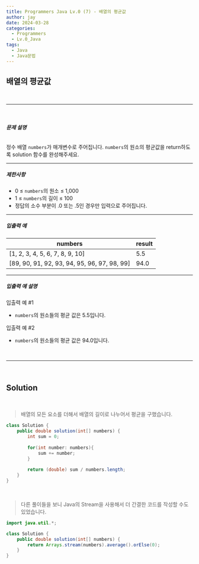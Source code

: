 ```yaml
---
title: Programmers Java Lv.0 (7) - 배열의 평균값
author: jay
date: 2024-03-28
categories:
  - Programmers
  - Lv.0_Java
tags:
  - Java
  - Java문법
---
```

## **배열의 평균값**

<br />

---

<br/>

###### **문제 설명**

정수 배열 `numbers`가 매개변수로 주어집니다. `numbers`의 원소의 평균값을 return하도록 solution 함수를 완성해주세요.

---

##### **제한사항**

- 0 ≤ `numbers`의 원소 ≤ 1,000
- 1 ≤ `numbers`의 길이 ≤ 100
- 정답의 소수 부분이 .0 또는 .5인 경우만 입력으로 주어집니다.

---

##### 입출력 예

|numbers|result|
|---|---|
|[1, 2, 3, 4, 5, 6, 7, 8, 9, 10]|5.5|
|[89, 90, 91, 92, 93, 94, 95, 96, 97, 98, 99]|94.0|

---

##### **입출력 예 설명**

입출력 예 #1

- `numbers`의 원소들의 평균 값은 5.5입니다.

입출력 예 #2

- `numbers`의 원소들의 평균 값은 94.0입니다.



<br />

---

<br/>


## **Solution**
<br/>

> 배열의 모든 요소를 더해서 배열의 길이로 나누어서 평균을 구했습니다.

```java
class Solution {
    public double solution(int[] numbers) {
	    int sum = 0;
	    
		for(int number: numbers){
			sum += number;
        }
        
        return (double) sum / numbers.length;
    }
}
```

<br/>

> 다른 풀이들을 보니 Java의 Stream을 사용해서 더 간결한 코드를 작성할 수도 있었습니다.

```java
import java.util.*;

class Solution {
    public double solution(int[] numbers) {
        return Arrays.stream(numbers).average().orElse(0);
	}
}
```

